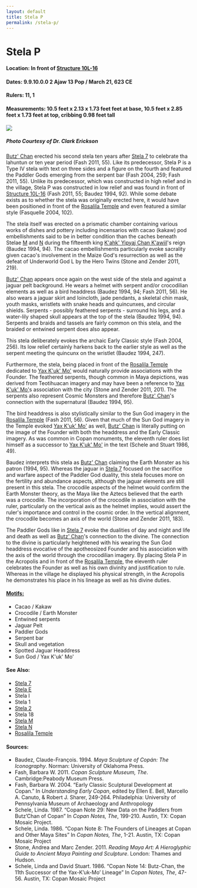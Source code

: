 ```yaml
---
layout: default
title: Stela P
permalink: /stela-p/
---
```


# Stela P

#### <strong>Location:</strong> In front of <a href="{{site.baseurl}}/structure-16">Structure 10L-16</a>
#### <strong>Dates:</strong> 9.9.10.0.0 2 Ajaw 13 Pop / March 21, 623 CE
#### <strong>Rulers:</strong> 11, 1
#### <strong>Measurements:</strong> 10.5 feet x 2.13 x 1.73 feet feet at base, 10.5 feet x 2.85 feet x 1.73 feet at top, cribbing 0.98 feet tall

<img src="{{site.baseurl}}/images/stela-p-erickson.jpg">

##### <em>Photo Courtesy of Dr. Clark Erickson</em>

<a href="{{site.baseurl}}/butz-chan">Butz' Chan</a> erected his second stela ten years after <a href="{{site.baseurl}}/stela-7">Stela 7</a> to celebrate tha lahuntun or ten year period (Fash 2011, 55). Like its predecessor, Stela P is a Type IV stela with text on three sides and a figure on the fourth and featured the Paddler Gods emerging from the serpent bar (Fash 2004, 259; Fash 2011, 55). Unlike its predecessor, which was constructed in high relief and in the village, Stela P was constructed in low relief and was found in front of <a href="{{site.baseurl}}/structure-16">Structure 10L-16</a> (Fash 2011, 55; Baudez 1994, 92). While some debate exists as to whether the stela was originally erected here, it would have been positioned in front of the <a href="{{site.baseurl}}/structure-16">Rosalila Temple</a> and even featured a similar style (Fasquelle 2004, 102).

The stela itself was erected on a prismatic chamber containing various works of dishes and pottery including incensarios with cacao (kakaw) pod embellishments said to be in better condition than the caches beneath Stelae <a href="{{site.baseurl}}/stela-m">M</a> and <a href="{{site.baseurl}}/stela-n">N</a> during the fifteenth king <a href="{{site.baseurl}}/kahk-yipyaj-chan-kawiil">K'ahk' Yipyaj Chan K'awiil</a>'s reign (Baudez 1994, 94). The cacao embellishments particularly evoke sacrality given cacao's involvement in the Maize God's resurrection as well as the defeat of Underworld God L by the Hero Twins (Stone and Zender 2011, 219).

<a href="{{site.baseurl}}/butz-chan">Butz' Chan</a> appears once again on the west side of the stela and against a jaguar pelt background. He wears a helmet with serpent and/or crocodilian elements as well as a bird headdress (Baudez 1994, 94; Fash 2011, 56). He also wears a jaguar skirt and loincloth, jade pendants, a skeletal chin mask, youth masks, wristlets with snake heads and quincunxes, and circular shields. Serpents - possibly feathered serpents - surround his legs, and a water-lily shaped skull appears at the top of the stela (Baudez 1994, 94). Serpents and braids and tassels are fairly common on this stela, and the braided or entwined serpent does also appear.

This stela deliberately evokes the archaic Early Classic style (Fash 2004, 256). Its low relief certainly harkens back to the earlier style as well as the serpent meeting the quincunx on the wristlet (Baudez 1994, 247).   

Furthermore, the stela, being placed in front of the <a href="{{site.baseurl}}/structure-16">Rosalila Temple</a> dedicated to <a href="{{site.baseurl}}/yax-kuk-mo">Yax K'uk' Mo'</a> would naturally provide associations with the Founder. The feathered serpents, though common in Maya depictions, was derived from Teotihuacan imagery and may have been a reference to <a href="{{site.baseurl}}/yax-kuk-mo">Yax K'uk' Mo'</a>s association with the city (Stone and Zender 2011, 201). The serpents also represent Cosmic Monsters and therefore <a href="{{site.baseurl}}/butz-chan">Butz' Chan</a>'s connection with the supernatural (Baudez 1994, 95).

The bird headdress is also stylistically similar to the Sun God imagery in the <a href="{{site.baseurl}}/structure-16">Rosalila Temple</a> (Fash 2011, 56). Given that much of the Sun God imagery in the Temple evoked <a href="{{site.baseurl}}/yax-kuk-mo">Yax K'uk' Mo'</a> as well, <a href="{{site.baseurl}}/butz-chan">Butz' Chan</a> is literally putting on the image of the Founder with both the headdress and the Early Classic imagery. As was common in Copan monuments, the eleventh ruler does list himself as a successor to <a href="{{site.baseurl}}/yax-kuk-mo">Yax K'uk' Mo'</a> in the text (Schele and Stuart 1986, 49).

Baudez interprets this stela as <a href="{{site.baseurl}}/butz-chan">Butz' Chan</a> claiming the Earth Monster as his patron (1994, 95). Whereas the jaguar in <a href="{{site.baseurl}}/stela-7">Stela 7</a> focused on the sacrifice and warfare aspect of the Paddler God duality, this stela focuses more on the fertility and abundance aspects, although the jaguar elements are still present in this stela. The crocodile aspects of the helmet would confirm the Earth Monster theory, as the Maya like the Aztecs believed that the earth was a crocodile. The incorporation of the crocodile in association with the ruler, particularly on the vertical axis as the helmet implies, would assert the ruler's importance and control in the cosmic order. In the vertical alignment, the crocodile becomes an axis of the world (Stone and Zender 2011, 183).  

The Paddler Gods like in <a href="{{site.baseurl}}/stela-7">Stela 7</a> evoke the dualities of day and night and life and death as well as <a href="{{site.baseurl}}/butz-chan">Butz' Chan</a>'s connection to the divine. The connection to the divine is particularly heightened with his wearing the Sun God headdress evocative of the apotheosized Founder and his association with the axis of the world through the crocodilian imagery. By placing Stela P in the Acropolis and in front of the  <a href="{{site.baseurl}}/structure-16">Rosalila Temple</a>, the eleventh ruler celebrates the Founder as well as his own divinity and justification to rule. Whereas in the village he displayed his physical strength, in the Acropolis he demonstrates his place in his lineage as well as his divine duties.

#### <strong><a href="{{site.baseurl}}/motifs">Motifs:</a></strong>
<ul>
<li>Cacao / Kakaw</li>
<li>Crocodile / Earth Monster</li>
<li>Entwined serpents</li>
<li>Jaguar Pelt</li>
<li>Paddler Gods</li>
<li>Serpent bar</li>
<li>Skull and vegetation</li>
<li>Spotted Jaguar Headdress</li>
<li>Sun God / Yax K'uk' Mo'</li>
</ul>

#### <strong>See Also:</strong>
<ul>
<li><a href="{{site.baseurl}}/stela-7">Stela 7</a></li>
<li><a href="{{site.baseurl}}/stela-e">Stela E</a></li>
<li>Stela I</li>
<li>Stela 1</li>
<li><a href="{{site.baseurl}}/stela-2">Stela 2</a></li>
<li>Stela 18</li>
<li><a href="{{site.baseurl}}/stela-m">Stela M</a></li>
<li><a href="{{site.baseurl}}/stela-n">Stela N</a></li>
<li><a href="{{site.baseurl}}/structure-16">Rosalila Temple</a></li>
</ul>


#### <strong>Sources:</strong>
<ul>
<li>Baudez, Claude-François. 1994. <cite>Maya Sculpture of Copán: The Iconography</cite>. Norman: University of Oklahoma Press.</li>  
<li>Fash, Barbara W. 2011. <cite>Copan Sculpture Museum, The</cite>. Cambridge:Peabody Museum Press.</li>
<li>Fash, Barbara W. 2004. “Early Classic Sculptural Development at Copan.” In <cite>Understanding Early Copan</cite>, edited by Ellen E. Bell, Marcello A. Canuto, & Robert J. Sharer, 249-264. Philadelphia: University of Pennsylvania Museum of Archaeology and Anthropology</li>
<li>Schele, Linda. 1987. “Copan Note 29: New Data on the Paddlers from Butz’Chan of Copan” In <cite>Copan Notes, The</cite>, 199-210. Austin, TX: Copan Mosaic Project.</li>
<li>Schele, Linda. 1986. “Copan Note 8: The Founders of Lineages at Copan and Other Maya Sites” In <cite>Copan Notes, The</cite>, 1-21. Austin, TX: Copan Mosaic Project</li>
<li>Stone, Andrea and Marc Zender. 2011. <cite>Reading Maya Art: A Hieroglyphic Guide to Ancient Maya Painting and Sculpture</cite>. London: Thames and Hudson.</li>
<li>Schele, Linda and David Stuart. 1986. “Copan Note 14: Butz-Chan, the 11th Successor of the Yax-K’uk-Mo’ Lineage” In <cite>Copan Notes, The</cite>, 47-56. Austin, TX: Copan Mosaic Project</li>
</ul>
